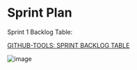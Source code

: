 <h1>Sprint Plan</h1>

Sprint 1 Backlog Table:

[GITHUB-TOOLS: SPRINT BACKLOG TABLE](https://github.com/users/GrandDadDan/projects/4)


![image](https://github.com/user-attachments/assets/43b660a1-c478-440b-b83b-f8b43861c7d8)

